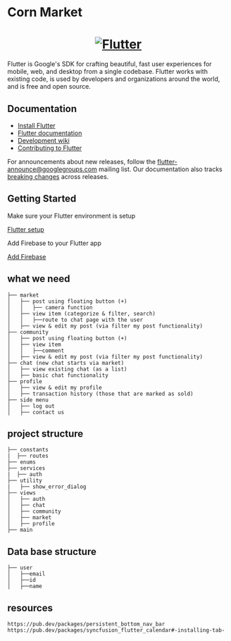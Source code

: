 # Corn Market

<a href="https://flutter.dev/">
  <h1 align="center">
    <picture>
      <source media="(prefers-color-scheme: dark)" srcset="https://storage.googleapis.com/cms-storage-bucket/6e19fee6b47b36ca613f.png">
      <img alt="Flutter" src="https://storage.googleapis.com/cms-storage-bucket/c823e53b3a1a7b0d36a9.png">
    </picture>
  </h1>
</a>


Flutter is Google's SDK for crafting beautiful, fast user experiences for
mobile, web, and desktop from a single codebase. Flutter works with existing
code, is used by developers and organizations around the world, and is free and
open source.

## Documentation

* [Install Flutter](https://flutter.dev/get-started/)
* [Flutter documentation](https://docs.flutter.dev/)
* [Development wiki](https://github.com/flutter/flutter/wiki)
* [Contributing to Flutter](https://github.com/flutter/flutter/blob/master/CONTRIBUTING.md)

For announcements about new releases, follow the
[flutter-announce@googlegroups.com](https://groups.google.com/forum/#!forum/flutter-announce)
mailing list. Our documentation also tracks [breaking
changes](https://docs.flutter.dev/release/breaking-changes) across releases.



## Getting Started

Make sure your Flutter environment is setup

[Flutter setup](https://flutter.dev/get-started/)

Add Firebase to your Flutter app

[Add Firebase](https://firebase.google.com/docs/flutter/setup?platform=ios)

## what we need

    
    ├── market                  
    │   ├── post using floating button (+)
    │   │   ├── camera function
    │   ├── view item (categorize & filter, search)
    │   │   ├──route to chat page with the user
    │   ├── view & edit my post (via filter my post functionality) 
    ├── community
    │   ├── post using floating button (+)
    │   ├── view item 
    │   │   ├──comment
    │   ├── view & edit my post (via filter my post functionality) 
    ├── chat (new chat starts via market)
    │   ├── view existing chat (as a list)
    │   ├── basic chat functionality
    ├── profile
    │   ├── view & edit my profile
    │   ├── transaction history (those that are marked as sold)
    ├── side menu                 
    │   ├── log out
    │   ├── contact us
    
   ## project structure

    
    ├── constants
    |  ├── routes
    ├── enums    
    ├── services
    |  ├── auth
    ├── utility
    |   ├── show_error_dialog
    ├── views    
    │   ├── auth
    │   ├── chat
    │   ├── community
    │   ├── market
    │   ├── profile
    ├── main    
    
   ## Data base structure

    
    ├── user
    │   ├──email
    │   ├──id
    │   ├──name
    
    
## resources
    https://pub.dev/packages/persistent_bottom_nav_bar
    https://pub.dev/packages/syncfusion_flutter_calendar#-installing-tab-
    
